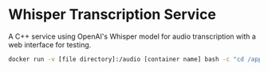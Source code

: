 # Whisper Transcription Service

A C++ service using OpenAI's Whisper model for audio transcription with a web interface for testing.

```bash
docker run -v [file directory]:/audio [container name] bash -c "cd /app && ./build/whisper_cli /audio/[file name].mp3 /audio/output.json"
```
